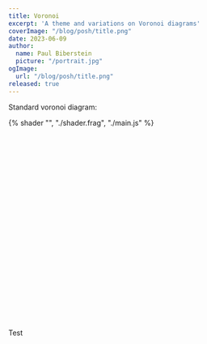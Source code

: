 ```yaml
---
title: Voronoi
excerpt: 'A theme and variations on Voronoi diagrams'
coverImage: "/blog/posh/title.png"
date: 2023-06-09
author:
  name: Paul Biberstein
  picture: "/portrait.jpg"
ogImage:
  url: "/blog/posh/title.png"
released: true
---
```


Standard voronoi diagram:

<div style="height: 400px; width: 400px">
{% shader "", "./shader.frag", "./main.js" %}
</div>

Test
